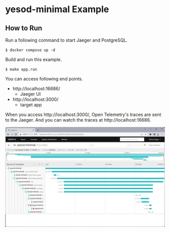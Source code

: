 # yesod-minimal Example

## How to Run

Run a following command to start Jaeger and PostgreSQL.

```
$ docker compose up -d
```

Build and run this example.

```
$ make app.run
```

You can access following end points.

- http://localhost:16686/
  - Jaeger UI
- http://localhost:3000/
  - target app

When you access http://localhost:3000/, Open Telemetry's traces are sent to the Jaeger.
And you can watch the traces at http://localhost:16686.

![Screenshot of Jaeger](./image/jaeger-trace-example.png)
